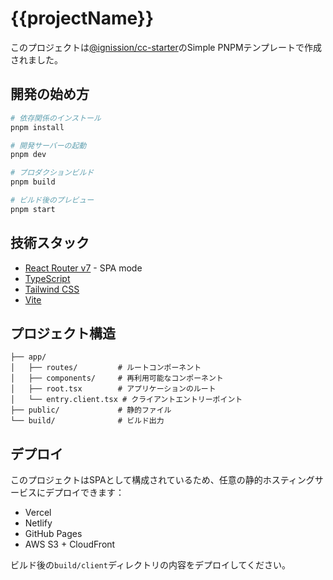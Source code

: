 # {{projectName}}

このプロジェクトは[@ignission/cc-starter](https://github.com/ignission/cc-starter)のSimple PNPMテンプレートで作成されました。

## 開発の始め方

```bash
# 依存関係のインストール
pnpm install

# 開発サーバーの起動
pnpm dev

# プロダクションビルド
pnpm build

# ビルド後のプレビュー
pnpm start
```

## 技術スタック

- [React Router v7](https://reactrouter.com/) - SPA mode
- [TypeScript](https://www.typescriptlang.org/)
- [Tailwind CSS](https://tailwindcss.com/)
- [Vite](https://vitejs.dev/)

## プロジェクト構造

```
├── app/
│   ├── routes/         # ルートコンポーネント
│   ├── components/     # 再利用可能なコンポーネント
│   ├── root.tsx        # アプリケーションのルート
│   └── entry.client.tsx # クライアントエントリーポイント
├── public/             # 静的ファイル
└── build/              # ビルド出力
```

## デプロイ

このプロジェクトはSPAとして構成されているため、任意の静的ホスティングサービスにデプロイできます：

- Vercel
- Netlify
- GitHub Pages
- AWS S3 + CloudFront

ビルド後の`build/client`ディレクトリの内容をデプロイしてください。
